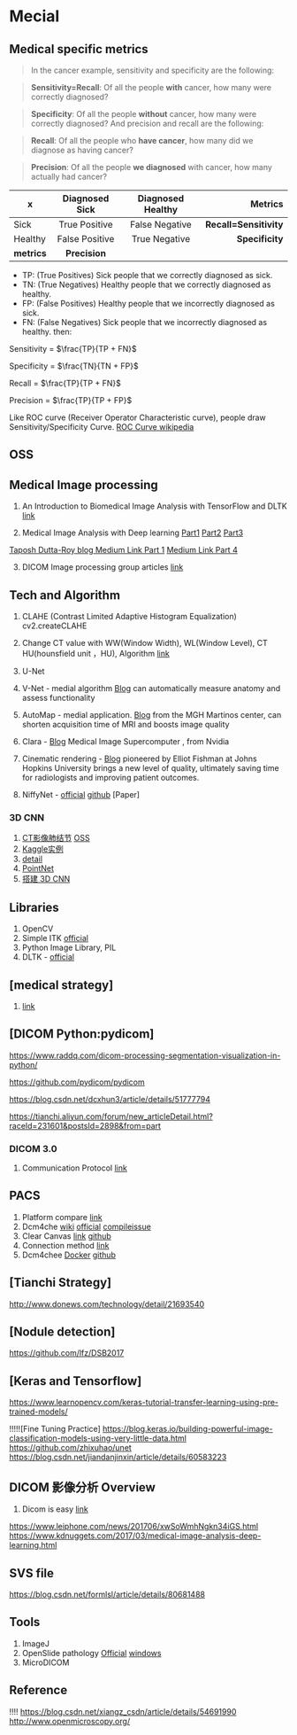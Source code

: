 # Mecial

## Medical specific metrics

>In the cancer example, sensitivity and specificity are the following:

> **Sensitivity=Recall**: Of all the people **with** cancer, how many were correctly diagnosed?

> **Specificity**: Of all the people **without** cancer, how many were correctly diagnosed?
And precision and recall are the following:

>**Recall**: Of all the people who **have cancer**, how many did we diagnose as having cancer?

>**Precision**: Of all the people **we diagnosed** with cancer, how many actually had cancer?



x|Diagnosed Sick|Diagnosed Healthy|Metrics
-|:-:|:-:|-:
Sick|True Positive|False Negative|**Recall=Sensitivity** 
Healthy|False Positive|True Negative|**Specificity**
**metrics**|**Precision**

- TP: (True Positives) Sick people that we correctly diagnosed as sick.
- TN: (True Negatives) Healthy people that we correctly diagnosed as healthy.
- FP: (False Positives) Healthy people that we incorrectly diagnosed as sick.
- FN: (False Negatives) Sick people that we incorrectly diagnosed as healthy.
then:

Sensitivity = $\frac{TP}{TP + FN}$

Specificity = $\frac{TN}{TN + FP}$

Recall = $\frac{TP}{TP + FN}$

Precision = $\frac{TP}{TP + FP}$

Like ROC curve (Receiver Operator Characteristic curve), people draw Sensitivity/Specificity Curve. 
[ROC Curve wikipedia](https://en.wikipedia.org/wiki/Receiver_operating_characteristic)

## OSS

## Medical Image processing

1. An Introduction to Biomedical Image Analysis with TensorFlow and DLTK [link](https://medium.com/tensorflow/an-introduction-to-biomedical-image-analysis-with-tensorflow-and-dltk-2c25304e7c13)

2. Medical Image Analysis with Deep learning [Part1](https://www.kdnuggets.com/2017/03/medical-image-analysis-deep-learning.html) [Part2](https://www.kdnuggets.com/2017/04/medical-image-analysis-deep-learning-part-2.html)  [Part3](https://www.kdnuggets.com/2017/06/medical-image-analysis-deep-learning-part-3.html)

[Taposh Dutta-Roy blog ](https://medium.com/@taposhdr)
[Medium Link Part 1](https://medium.com/@taposhdr/medical-image-analysis-with-deep-learning-i-23d518abf531)
[Medium Link Part 4](https://medium.com/@taposhdr/medical-image-analysis-with-deep-learning-iv-479b5fa446e7)

3. DICOM Image processing group articles [link](https://blog.csdn.net/column/details/dicom.html)

## Tech and Algorithm

1. CLAHE (Contrast Limited Adaptive Histogram Equalization)
   cv2.createCLAHE

2. Change CT value with WW(Window Width), WL(Window Level), CT HU(hounsfield unit ，HU), Algorithm [link](https://blog.csdn.net/chenhuakang/article/details/79164134)

3. U-Net

4. V-Net - medial algorithm [Blog](https://blogs.nvidia.com/blog/2018/03/28/ai-healthcare-gtc/) can automatically measure anatomy and assess functionality
5. AutoMap - medial application. [Blog](https://blogs.nvidia.com/blog/2018/03/28/ai-healthcare-gtc/)  from the MGH Martinos center, can shorten acquisition time of MRI and boosts image quality
6. Clara - [Blog](https://blogs.nvidia.com/blog/2018/03/28/ai-healthcare-gtc/) Medical Image Supercomputer , from Nvidia
7. Cinematic rendering -  [Blog](https://blogs.nvidia.com/blog/2018/03/28/ai-healthcare-gtc/) pioneered by Elliot Fishman at Johns Hopkins University brings a new level of quality, ultimately saving time for radiologists and improving patient outcomes.
8. NiffyNet - [official](http://niftynet.io/) [github](https://github.com/NifTK/NiftyNet) [Paper]

### 3D CNN

1. [CT影像肺结节](https://zhuanlan.zhihu.com/p/29984844) [OSS](https://tianchi.aliyun.com/forum/new_articleDetail.html?raceId=231601&postsId=2898&from=part)
2. [Kaggle实例](http://www.sohu.com/a/138840776_610300)
3. [detail](https://blog.csdn.net/u014154380/article/details/78395010)
4. [PointNet](http://www.sohu.com/a/164139251_651893)
5. [搭建 3D CNN](http://www.360doc.com/content/17/0421/10/10408243_647313566.shtml)

## Libraries

1. OpenCV
2. Simple ITK [official](http://www.simpleitk.org/)
3. Python Image Library, PIL
4. DLTK - [official](htps://dltk.github.io/) 

## [medical strategy]

1. [link](http://www.biomedicalcomputationreview.org/content/deep-learning-and-future-%E2%80%A8biomedical-image-analysis)

## [DICOM Python:pydicom]

https://www.raddq.com/dicom-processing-segmentation-visualization-in-python/

https://github.com/pydicom/pydicom

https://blog.csdn.net/dcxhun3/article/details/51777794

https://tianchi.aliyun.com/forum/new_articleDetail.html?raceId=231601&postsId=2898&from=part

### DICOM 3.0

1. Communication Protocol [link](https://blog.csdn.net/zssureqh/article/details/50063265)

## PACS

1. Platform compare [link](https://dcm4che.atlassian.net/wiki/download/attachments/950333/ossdicom.pdf?version=1&modificationDate=1178887181318&cacheVersion=1&api=v2)
2. Dcm4che  [wiki](5.https://dcm4che.atlassian.net/wiki/spaces/proj/overview?mode=global) [official](https://www.dcm4che.org/) [compileissue](https://blog.csdn.net/zssureqh/article/details/50811535)
3. Clear Canvas [link](https://github.com/ClearCanvas/ClearCanvas/releases) [github](http://clearcanvas.github.io/)
4. Connection method [link](https://wenku.baidu.com/view/05844b69af1ffc4ffe47acba.html)
5. Dcm4chee [Docker](https://github.com/dpatriarche/docker-dcm4chee) [github](https://github.com/dcm4che/dcm4chee-arc-light)

## [Tianchi Strategy]

http://www.donews.com/technology/detail/21693540

## [Nodule detection]

https://github.com/lfz/DSB2017

## [Keras and Tensorflow]

https://www.learnopencv.com/keras-tutorial-transfer-learning-using-pre-trained-models/

!!!!![Fine Tuning Practice]
https://blog.keras.io/building-powerful-image-classification-models-using-very-little-data.html
https://github.com/zhixuhao/unet
https://blog.csdn.net/jiandanjinxin/article/details/60583223

## DICOM 影像分析 Overview

1. Dicom is  easy [link](http://dicomiseasy.blogspot.com/)

https://www.leiphone.com/news/201706/xwSoWmhNgkn34iGS.html
https://www.kdnuggets.com/2017/03/medical-image-analysis-deep-learning.html

## SVS file

https://blog.csdn.net/formlsl/article/details/80681488

## Tools

1. ImageJ
2. OpenSlide  pathology [Official](https://openslide.org/) [windows](https://openslide.org/docs/windows/)
3. MicroDICOM

## Reference

!!!! https://blog.csdn.net/xiangz_csdn/article/details/54691990
http://www.openmicroscopy.org/